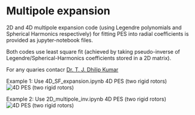 # Multipole expansion
2D and 4D multipole expansion code (using Legendre polynomials and Spherical Harmonics respectively) 
for fitting PES into radial coefficients is provided as jupyter-notebook files.

Both codes use least square fit (achieved by taking pseudo-inverse of Legendre/Spherical-Harmonics coefficients stored in a 2D matrix).

For any quaries contacr [Dr. T. J. Dhilip Kumar](mailto:dhilip@iitrpr.ac.in)

Example 1: Use 4D_SF_expansion.ipynb
4D PES (two rigid rotors)
![4D PES (two rigid rotors)](https://github.com/apoorv-kushwaha/Multipole/blob/main/jac_final.png)


Example 2: Use 2D_multipole_inv.ipynb
4D PES (two rigid rotors)
![4D PES (two rigid rotors)](https://github.com/apoorv-kushwaha/Multipole/blob/main/jacobi22.png)
